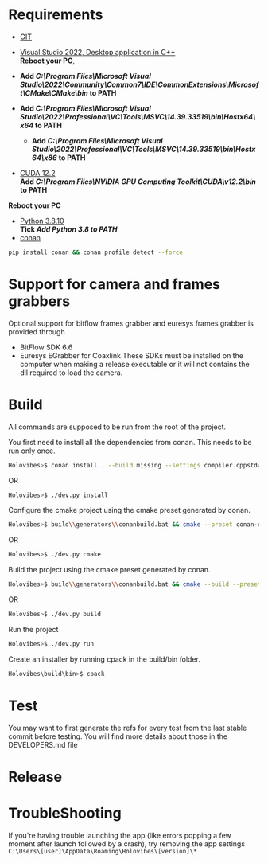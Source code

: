 # Requirements
- [GIT](https://github.com/git-for-windows/git/releases/download/v2.43.0.windows.1/Git-2.43.0-64-bit.exe)
- [Visual Studio 2022, Desktop application in C++](https://visualstudio.microsoft.com/thank-you-downloading-visual-studio/?sku=Community&channel=Release&version=VS2022&source=VSLandingPage&cid=2030&passive=false) <br>
**Reboot your PC**, <br>
 - **Add *C:\Program Files\Microsoft Visual Studio\2022\Community\Common7\IDE\CommonExtensions\Microsoft\CMake\CMake\bin* to PATH**
 - **Add *C:\Program Files\Microsoft Visual Studio\2022\Professional\VC\Tools\MSVC\14.39.33519\bin\Hostx64\x64* to PATH**
   - **Add *C:\Program Files\Microsoft Visual Studio\2022\Professional\VC\Tools\MSVC\14.39.33519\bin\Hostx64\x86* to PATH**

- [CUDA 12.2](https://developer.nvidia.com/cuda-12-2-0-download-archive?target_os=Windows&target_arch=x86_64&target_version=11&target_type=exe_local) <br>
**Add *C:\Program Files\NVIDIA GPU Computing Toolkit\CUDA\v12.2\bin* to PATH**

**Reboot your PC**
- [Python 3.8.10](https://www.python.org/ftp/python/3.8.10/python-3.8.10-amd64.exe) <br>
**Tick *Add Python 3.8 to PATH***
- [conan](https://conan.io/) <br>
```sh
pip install conan && conan profile detect --force
```

# Support for camera and frames grabbers
Optional support for bitflow frames grabber and euresys frames grabber is provided through
- BitFlow SDK 6.6
- Euresys EGrabber for Coaxlink
These SDKs must be installed on the computer when making a release executable or it will not contains the dll required to load the camera.

# Build
All commands are supposed to be run from the root of the project.

You first need to install all the dependencies from conan. This needs to be run only once.
```sh
Holovibes>$ conan install . --build missing --settings compiler.cppstd=20 --settings build_type=Release
```
OR
```sh
Holovibes>$ ./dev.py install
```

Configure the cmake project using the cmake preset generated by conan.
```sh
Holovibes>$ build\\generators\\conanbuild.bat && cmake --preset conan-release
```
OR
```sh
Holovibes>$ ./dev.py cmake
```

Build the project using the cmake preset generated by conan.
```sh
Holovibes>$ build\\generators\\conanbuild.bat && cmake --build --preset conan-release
```
OR
```sh
Holovibes>$ ./dev.py build
```

Run the project
```sh
Holovibes>$ ./dev.py run
```

Create an installer by running cpack in the build/bin folder.
```sh
Holovibes\build\bin>$ cpack
```
# Test

You may want to first generate the refs for every test from the last stable commit before testing. You will find more details about those in the DEVELOPERS.md file

# Release


# TroubleShooting

If you're having trouble launching the app (like errors popping a few moment after launch followed by a crash), try removing the app settings `C:\Users\[user]\AppData\Roaming\Holovibes\[version]\*`
